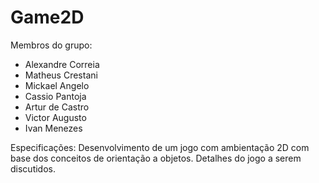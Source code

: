 # Game2D

Membros do grupo:
- Alexandre Correia
- Matheus Crestani
- Mickael Angelo
- Cassio Pantoja
- Artur de Castro
- Victor Augusto
- Ivan Menezes

Especificações:
  Desenvolvimento de um jogo com ambientação 2D com base dos conceitos de orientação a objetos. Detalhes do jogo a serem discutidos.

